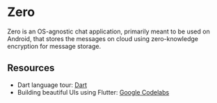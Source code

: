 # Zero
Zero is an OS-agnostic chat application, primarily meant to be used on Android, that stores the messages on cloud using zero-knowledge encryption for message storage.

## Resources
- Dart language tour: [Dart](https://dart.dev/guides/language/language-tour)
- Building beautiful UIs using Flutter: [Google Codelabs](https://codelabs.developers.google.com/codelabs/flutter)